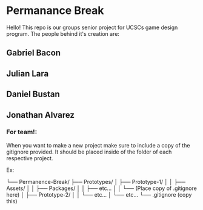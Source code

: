 # Permanance Break

Hello! This repo is our groups senior project for UCSCs game design program. The people behind it's creation are: 

## Gabriel Bacon

## Julian Lara

## Daniel Bustan

## Jonathan Alvarez


### For team!:

When you want to make a new project make sure to include a copy of the gitignore provided. It should be placed inside of the folder of each respective project.

Ex:

└── Permanence-Break/
    ├── Prototypes/
    │   ├── Prototype-1/
    │   │   ├── Assets/
    │   │   ├── Packages/
    │   │   ├── etc...
    │   │   └── (Place copy of .gitignore here)
    │   ├── Prototype-2/
    │   │   └── etc...
    │   └── etc...
    └── .gitignore (copy this)
